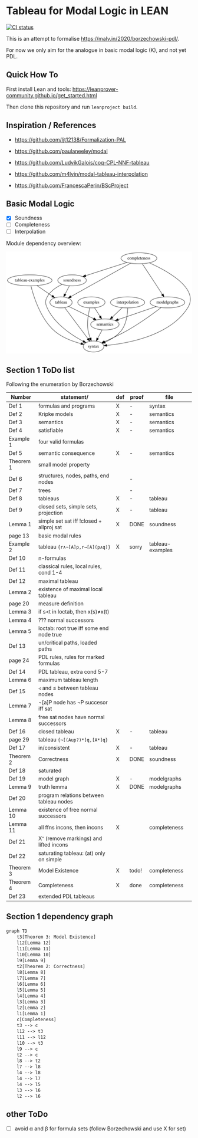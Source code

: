# Tableau for Modal Logic in LEAN

[![CI status](https://github.com/m4lvin/tablean/actions/workflows/build.yml/badge.svg)](https://github.com/m4lvin/tablean/actions/workflows/build.yml)

This is an attempt to formalise <https://malv.in/2020/borzechowski-pdl/>.

For now we only aim for the analogue in basic modal logic (K), and not yet PDL.

## Quick How To

First install Lean and tools: <https://leanprover-community.github.io/get_started.html>

Then clone this repository and run `leanproject build`.

## Inspiration / References

- https://github.com/ljt12138/Formalization-PAL

- https://github.com/paulaneeley/modal

- https://github.com/LudvikGalois/coq-CPL-NNF-tableau

- https://github.com/m4lvin/modal-tableau-interpolation

- https://github.com/FrancescaPerin/BScProject

## Basic Modal Logic

- [x] Soundness
- [ ] Completeness
- [ ] Interpolation

Module dependency overview:

![Dependency graph](./dependencies.svg)


## Section 1 ToDo list

Following the enumeration by Borzechowski

| Number    | statement/                               | def | proof | file             |
|-----------|------------------------------------------|-----|-------|------------------|
| Def 1     | formulas and programs                    | X   | -     | syntax           |
| Def 2     | Kripke models                            | X   | -     | semantics        |
| Def 3     | semantics                                | X   | -     | semantics        |
| Def 4     | satisfiable                              | X   | -     | semantics        |
| Example 1 | four valid formulas                      |     |       |                  |
| Def 5     | semantic consequence                     | X   | -     | semantics        |
| Theorem 1 | small model property                     |     |       |                  |
| Def 6     | structures, nodes, paths, end nodes      |     | -     |                  |
| Def 7     | trees                                    |     | -     |                  |
| Def 8     | tableaus                                 | X   | -     | tableau          |
| Def 9     | closed sets, simple sets, projection     | X   | -     | tableau          |
| Lemma 1   | simple set sat iff !closed + allproj sat | X   | DONE  | soundness        |
| page 13   | basic modal rules                        |     |       |                  |
| Example 2 | tableau `{r∧¬[A]p,r→[A](p∧q)}`           | X   | sorry | tableau-examples |
| Def 10    | n-formulas                               |     |       |                  |
| Def 11    | classical rules, local rules, cond 1-4   |     |       |                  |
| Def 12    | maximal tableau                          |     |       |                  |
| Lemma 2   | existence of maximal local tableau       |     |       |                  |
| page 20   | measure definition                       |     |       |                  |
| Lemma 3   | if s<t in loctab, then x(s)≠x(t)         |     |       |                  |
| Lemma 4   | ??? normal successors                    |     |       |                  |
| Lemma 5   | loctab: root true iff some end node true |     |       |                  |
| Def 13    | un/critical paths, loaded paths          |     |       |                  |
| page 24   | PDL rules, rules for marked formulas     |     |       |                  |
| Def 14    | PDL tableau, extra cond 5-7              |     |       |                  |
| Lemma 6   | maximum tableau length                   |     |       |                  |
| Def 15    | ◃ and ≤ between tableau nodes            |     |       |                  |
| Lemma 7   | ¬[a]P node has ¬P succesor iff sat       |     |       |                  |
| Lemma 8   | free sat nodes have normal successors    |     |       |                  |
| Def 16    | closed tableau                           | X   | -     | tableau          |
| page 29   | tableau `{¬[(Aup?)*]q,[A*]q}`            |     |       |                  |
| Def 17    | in/consistent                            | X   | -     | tableau          |
| Theorem 2 | Correctness                              | X   | DONE  | soundness        |
| Def 18    | saturated                                |     |       |                  |
| Def 19    | model graph                              | X   | -     | modelgraphs      |
| Lemma 9   | truth lemma                              | X   | DONE  | modelgraphs      |
| Def 20    | program relations between tableau nodes  |     |       |                  |
| Lemma 10  | existence of free normal successors      |     |       |                  |
| Lemma 11  | all ffns incons, then incons             | X   |       | completeness     |
| Def 21    | X⁻ (remove markings) and lifted incons   |     |       |                  |
| Def 22    | saturating tableau: (at) only on simple  |     |       |                  |
| Theorem 3 | Model Existence                          | X   | todo! | completeness     |
| Theorem 4 | Completeness                             | X   | done  | completeness     |
| Def 23    | extended PDL tableaus                    |     |       |                  |

## Section 1 dependency graph

```mermaid
graph TD
    t3[Theorem 3: Model Existence]
    l12[Lemma 12]
    l11[Lemma 11]
    l10[Lemma 10]
    l9[Lemma 9]
    t2[Theorem 2: Correctness]
    l8[Lemma 8]
    l7[Lemma 7]
    l6[Lemma 6]
    l5[Lemma 5]
    l4[Lemma 4]
    l3[Lemma 3]
    l2[Lemma 2]
    l1[Lemma 1]
    c[Completeness]
    t3 --> c
    l12 --> t3
    l11 --> l12
    l10 --> t3
    l9 --> c
    t2 --> c
    l8 --> t2
    l7 --> l8
    l4 --> l8
    l4 --> l7
    l4 --> l5
    l3 --> l6
    l2 --> l6
```

## other ToDo

- [ ] avoid α and β for formula sets (follow Borzechowski and use X for set)
